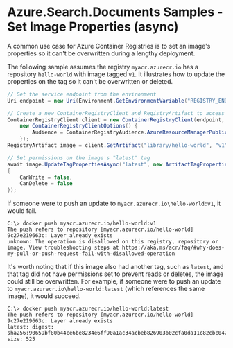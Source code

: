 # Azure.Search.Documents Samples - Set Image Properties (async)

A common use case for Azure Container Registries is to set an image's properties so it can't be overwritten during a lengthy deployment.

The following sample assumes the registry `myacr.azurecr.io` has a repository `hello-world` with image tagged `v1`.  It illustrates how to update the properties on the tag so it can't be overwritten or deleted.

```C# Snippet:ContainerRegistry_Tests_Samples_SetArtifactPropertiesAsync
// Get the service endpoint from the environment
Uri endpoint = new Uri(Environment.GetEnvironmentVariable("REGISTRY_ENDPOINT"));

// Create a new ContainerRegistryClient and RegistryArtifact to access image operations
ContainerRegistryClient client = new ContainerRegistryClient(endpoint, new DefaultAzureCredential(),
    new ContainerRegistryClientOptions() {
        Audience = ContainerRegistryAudience.AzureResourceManagerPublicCloud
    });
RegistryArtifact image = client.GetArtifact("library/hello-world", "v1");

// Set permissions on the image's "latest" tag
await image.UpdateTagPropertiesAsync("latest", new ArtifactTagProperties()
{
    CanWrite = false,
    CanDelete = false
});
```

If someone were to push an update to `myacr.azurecr.io\hello-world:v1`, it would fail.

```
C:\> docker push myacr.azurecr.io/hello-world:v1
The push refers to repository [myacr.azurecr.io/hello-world]
9c27e219663c: Layer already exists
unknown: The operation is disallowed on this registry, repository or image. View troubleshooting steps at https://aka.ms/acr/faq/#why-does-my-pull-or-push-request-fail-with-disallowed-operation
```

It's worth noting that if this image also had another tag, such as `latest`, and that tag did not have permissions set to prevent reads or deletes, the image could still be overwritten.  For example, if someone were to push an update to `myacr.azurecr.io\hello-world:latest` (which references the same image), it would succeed.

```
C:\> docker push myacr.azurecr.io/hello-world:latest
The push refers to repository [myacr.azurecr.io/hello-world]
9c27e219663c: Layer already exists
latest: digest: sha256:90659bf80b44ce6be8234e6ff90a1ac34acbeb826903b02cfa0da11c82cbc042 size: 525
```
